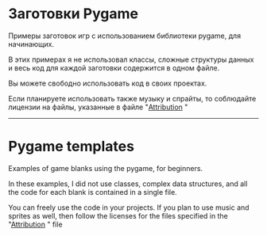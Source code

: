 # Заготовки Pygame

Примеры заготовок игр с использованием библиотеки pygame, для начинающих. 

В этих примерах я не использовал классы, сложные структуры данных и весь код для каждой заготовки содержится в одном файле. 

Вы можете свободно использовать код в своих проектах. 

Если планируете использовать также музыку и спрайты, то соблюдайте лицензии на файлы, указанные в файле "[Attribution](Attribution.md)
"

---

# Pygame templates

Examples of game blanks using the pygame, for beginners.

In these examples, I did not use classes, complex data structures, and all the code for each blank is contained in a single file. 

You can freely use the code in your projects. If you plan to use music and sprites as well, then follow the licenses for the files specified in the "[Attribution](Attribution.md)
" file
